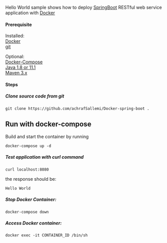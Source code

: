 Hello World sample shows how to deploy [SpringBoot](http://projects.spring.io/spring-boot/) RESTful web service application with [Docker](https://www.docker.com/)

#### Prerequisite

Installed:   
[Docker](https://www.docker.com/)   
[git](https://www.digitalocean.com/community/tutorials/how-to-contribute-to-open-source-getting-started-with-git)   

Optional:   
[Docker-Compose](https://docs.docker.com/compose/install/)   
[Java 1.8 or 11.1](https://www.oracle.com/technetwork/java/javase/overview/index.html)   
[Maven 3.x](https://maven.apache.org/install.html)

#### Steps

##### Clone source code from git
```
git clone https://github.com/achrafSallemi/Docker-spring-boot .
```

## Run with docker-compose 

Build and start the container by running 

```
docker-compose up -d 
```

##### Test application with ***curl*** command

```
curl localhost:8080
```

the response should be:
```
Hello World
```

##### Stop Docker Container:
```
docker-compose down
```

##### Access Docker container:
```
docker exec -it CONTAINER_ID /bin/sh
```

